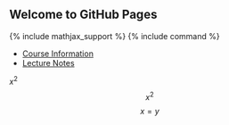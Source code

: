 ## Welcome to GitHub Pages

{% include mathjax_support %}
{% include command %}

* [Course Information](./CourseInformation/index.md)      
* [Lecture Notes](CourseNotes/CourseTopics.md)

$x^2$
$$x^2$$
$$
\begin{equation}
x=y
\end{equation}
$$